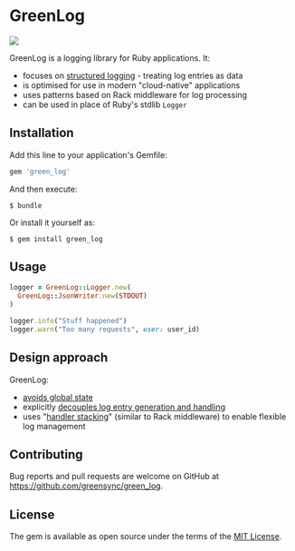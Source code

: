 # GreenLog

![](https://github.com/greensync/green_log/workflows/CI/badge.svg)

GreenLog is a logging library for Ruby applications.  It:

- focuses on [structured logging](https://www.thoughtworks.com/radar/techniques/structured-logging) - treating log entries as data
- is optimised for use in modern "cloud-native" applications
- uses patterns based on Rack middleware for log processing
- can be used in place of Ruby's stdlib `Logger`

## Installation

Add this line to your application's Gemfile:

```ruby
gem 'green_log'
```

And then execute:

    $ bundle

Or install it yourself as:

    $ gem install green_log

## Usage

```ruby
logger = GreenLog::Logger.new(
  GreenLog::JsonWriter.new(STDOUT)
)

logger.info("Stuff happened")
logger.warn("Too many requests", user: user_id)
```

## Design approach

GreenLog:

- [avoids global state](doc/adr/0002-avoid-global-configuration.md)
- explicitly [decouples log entry generation and handling](doc/adr/0003-decouple-generation-and-handling.md)
- uses "[handler stacking](doc/adr/0004-use-stacked-handlers-to-solve-many-problems.md)" (similar to Rack middleware) to enable flexible log management

## Contributing

Bug reports and pull requests are welcome on GitHub at https://github.com/greensync/green_log.

## License

The gem is available as open source under the terms of the [MIT License](https://opensource.org/licenses/MIT).
